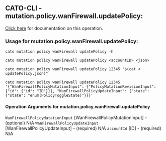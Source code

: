 
## CATO-CLI - mutation.policy.wanFirewall.updatePolicy:
[Click here](https://api.catonetworks.com/documentation/#mutation-updatePolicy) for documentation on this operation.

### Usage for mutation.policy.wanFirewall.updatePolicy:

`cato mutation policy wanFirewall updatePolicy -h`

`cato mutation policy wanFirewall updatePolicy <accountID> <json>`

`cato mutation policy wanFirewall updatePolicy 12345 "$(cat < updatePolicy.json)"`

`cato mutation policy wanFirewall updatePolicy 12345 '{"WanFirewallPolicyMutationInput": {"PolicyMutationRevisionInput": {"id": {"id": "ID"}}}, "WanFirewallPolicyUpdateInput": {"state": {"state": "enum(PolicyToggleState)"}}}'`

#### Operation Arguments for mutation.policy.wanFirewall.updatePolicy ####
`WanFirewallPolicyMutationInput` [WanFirewallPolicyMutationInput] - (optional) N/A 
`WanFirewallPolicyUpdateInput` [WanFirewallPolicyUpdateInput] - (required) N/A 
`accountId` [ID] - (required) N/A 
